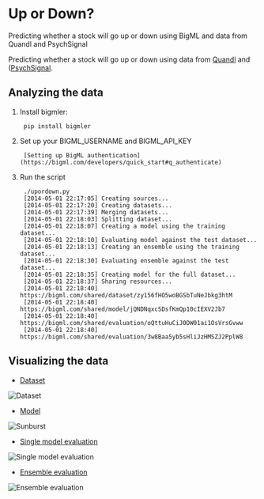 Up or Down?
===========

Predicting whether a stock will go up or down using BigML and data from Quandl
and PsychSignal

Predicting whether a stock will go up or down using data from [Quandl](http://www.quandl.com/) and ([PsychSignal](https://psychsignal.com/).

## Analyzing the data

1. Install bigmler:

        pip install bigmler

2. Set up your BIGML_USERNAME and BIGML_API_KEY

        [Setting up BigML authentication](https://bigml.com/developers/quick_start#q_authenticate)

3. Run the script

        ./upordown.py
        [2014-05-01 22:17:05] Creating sources...
        [2014-05-01 22:17:20] Creating datasets...
        [2014-05-01 22:17:39] Merging datasets...
        [2014-05-01 22:18:03] Splitting dataset...
        [2014-05-01 22:18:07] Creating a model using the training dataset...
        [2014-05-01 22:18:10] Evaluating model against the test dataset...
        [2014-05-01 22:18:13] Creating an ensemble using the training dataset...
        [2014-05-01 22:18:30] Evaluating ensemble against the test dataset...
        [2014-05-01 22:18:35] Creating model for the full dataset...
        [2014-05-01 22:18:37] Sharing resources...
        [2014-05-01 22:18:40] https://bigml.com/shared/dataset/zy156fHO5woBGSbTuNeJbkg3htM
        [2014-05-01 22:18:40] https://bigml.com/shared/model/jQNDNqxcSDsfKmQp10cIEXV2Jb7
        [2014-05-01 22:18:40] https://bigml.com/shared/evaluation/oQttuHuCiJ0DW01ai1OsVrsGvww
        [2014-05-01 22:18:40] https://bigml.com/shared/evaluation/3w8Baa5yb5sHliJzHMSZJ2PplW8

## Visualizing the data

* [Dataset](https://bigml.com/shared/dataset/zy156fHO5woBGSbTuNeJbkg3htM)

<img src="https://raw.github.com/aficionado/nextactivity/master/images/dataset.png" alt="Dataset">

* [Model](https://bigml.com/shared/model/jQNDNqxcSDsfKmQp10cIEXV2Jb7)

<img src="https://raw.github.com/aficionado/nextactivity/master/images/sunburst.png" alt="Sunburst">

* [Single model evaluation](https://bigml.com/shared/evaluation/oQttuHuCiJ0DW01ai1OsVrsGvww)

<img src="https://raw.github.com/aficionado/nextactivity/master/images/confusion_matrix_model.png" alt="Single model evaluation">

* [Ensemble evaluation](https://bigml.com/shared/evaluation/3w8Baa5yb5sHliJzHMSZJ2PplW8)

<img src="https://raw.github.com/aficionado/nextactivity/master/images/confusion_matrix_ensemble.png" alt="Ensemble evaluation">
